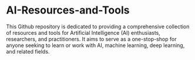 # AI-Resources-and-Tools
This Github repository is dedicated to providing a comprehensive collection of resources and tools for Artificial Intelligence (AI) enthusiasts, researchers, and practitioners. It aims to serve as a one-stop-shop for anyone seeking to learn or work with AI, machine learning, deep learning, and related fields.
